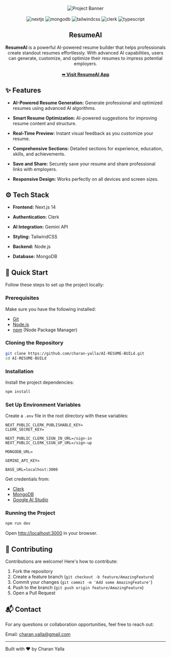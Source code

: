 <div align="center">
  <br />
    <img src="https://i.postimg.cc/xnTr6TCb/ResumeAI.png" alt="Project Banner">
  <br />
  <br />

  <div>
    <img src="https://img.shields.io/badge/-Next_JS-black?style=for-the-badge&logoColor=white&logo=nextdotjs&color=393D72" alt="nextjs" />
    <img src="https://img.shields.io/badge/-MongoDB-black?style=for-the-badge&logoColor=white&logo=mongodb&color=1FAD58" alt="mongodb" />
    <img src="https://img.shields.io/badge/-Tailwind_CSS-black?style=for-the-badge&logoColor=white&logo=tailwindcss&color=3FBFF8" alt="tailwindcss" />
    <img src="https://img.shields.io/badge/-Clerk-black?style=for-the-badge&logoColor=white&logo=clerk&color=7C3AFF" alt="clerk" />
    <img src="https://img.shields.io/badge/-Typescript-black?style=for-the-badge&logoColor=white&logo=typescript&color=387CC8" alt="typescript" />
  </div>

  <h2 align="center">ResumeAI</h2>

  <div align="center">
     <b>ResumeAI</b> is a powerful AI-powered resume builder that helps professionals create standout resumes effortlessly. With advanced AI capabilities, users can generate, customize, and optimize their resumes to impress potential employers.
  </div>
  <br />
  <a href="https://resume-ai-app.vercel.app/"><strong>➥ Visit ResumeAI App</strong></a>
</div>

## <a name="features">✨ Features</a>

- **AI-Powered Resume Generation:** Generate professional and optimized resumes using advanced AI algorithms.

- **Smart Resume Optimization:** AI-powered suggestions for improving resume content and structure.

- **Real-Time Preview:** Instant visual feedback as you customize your resume.

- **Comprehensive Sections:** Detailed sections for experience, education, skills, and achievements.

- **Save and Share:** Securely save your resume and share professional links with employers.

- **Responsive Design:** Works perfectly on all devices and screen sizes.

## <a name="tech-stack">⚙️ Tech Stack</a>

- **Frontend:** Next.js 14

- **Authentication:** Clerk

- **AI Integration:** Gemini API

- **Styling:** TailwindCSS

- **Backend:** Node.js

- **Database:** MongoDB

## <a name="quick-start">🚀 Quick Start</a>

Follow these steps to set up the project locally:

### Prerequisites

Make sure you have the following installed:

- [Git](https://git-scm.com/)
- [Node.js](https://nodejs.org/en)
- [npm](https://www.npmjs.com/) (Node Package Manager)

### Cloning the Repository

```bash
git clone https://github.com/charan-yalla/AI-RESUME-BUILd.git
cd AI-RESUME-BUILd
```

### Installation

Install the project dependencies:

```bash
npm install
```

### Set Up Environment Variables

Create a `.env` file in the root directory with these variables:

```env
NEXT_PUBLIC_CLERK_PUBLISHABLE_KEY=
CLERK_SECRET_KEY=

NEXT_PUBLIC_CLERK_SIGN_IN_URL=/sign-in
NEXT_PUBLIC_CLERK_SIGN_UP_URL=/sign-up

MONGODB_URL=

GEMINI_API_KEY=

BASE_URL=localhost:3000
```

Get credentials from:
- [Clerk](https://clerk.com/)
- [MongoDB](https://mongodb.com/)
- [Google AI Studio](https://aistudio.google.com/app/apikey)

### Running the Project

```bash
npm run dev
```

Open [http://localhost:3000](http://localhost:3000) in your browser.

## 🤝 Contributing

Contributions are welcome! Here's how to contribute:

1. Fork the repository
2. Create a feature branch (`git checkout -b feature/AmazingFeature`)
3. Commit your changes (`git commit -m 'Add some AmazingFeature'`)
4. Push to the branch (`git push origin feature/AmazingFeature`)
5. Open a Pull Request

## 📬 Contact

For any questions or collaboration opportunities, feel free to reach out:

Email: charan.yalla@gmail.com

---

Built with ❤️ by Charan Yalla
